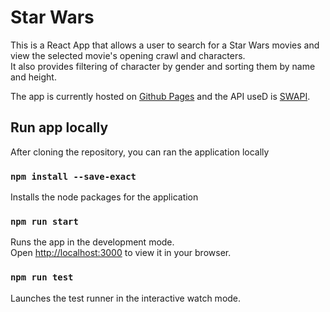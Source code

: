 # Star Wars

This is a React App that allows a user to search for a Star Wars movies and view the
selected movie's opening crawl and characters.\
It also provides filtering of character by gender and sorting them by name and height.

The app is currently hosted on [Github Pages](https://carolwanjohi.github.io/star-wars/) and the API useD is [SWAPI](https://swapi.dev).

## Run app locally

After cloning the repository, you can ran the application locally

### `npm install --save-exact`

Installs the node packages for the application

### `npm run start`

Runs the app in the development mode.\
Open [http://localhost:3000](http://localhost:3000) to view it in your browser.

### `npm run test`

Launches the test runner in the interactive watch mode.

